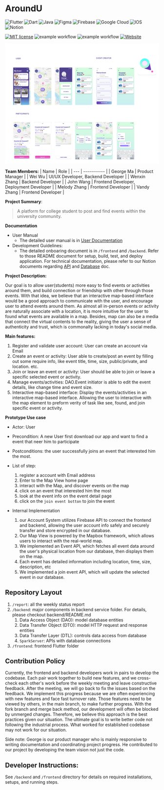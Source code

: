 # AroundU
![Flutter](https://img.shields.io/badge/Flutter-%2302569B.svg?style=for-the-badge&logo=Flutter&logoColor=white)
![Dart](https://img.shields.io/badge/dart-%230175C2.svg?style=for-the-badge&logo=dart&logoColor=white)
![Java](https://img.shields.io/badge/java-%23ED8B00.svg?style=for-the-badge&logo=java&logoColor=white)
![Figma](https://img.shields.io/badge/figma-%23F24E1E.svg?style=for-the-badge&logo=figma&logoColor=white)
![Firebase](https://img.shields.io/badge/firebase-%23039BE5.svg?style=for-the-badge&logo=firebase)
![Google Cloud](https://img.shields.io/badge/GoogleCloud-%234285F4.svg?style=for-the-badge&logo=google-cloud&logoColor=white)
![IOS](https://img.shields.io/badge/iOS-000000?style=for-the-badge&logo=ios&logoColor=white)
![Notion](https://img.shields.io/badge/Notion-%23000000.svg?style=for-the-badge&logo=notion&logoColor=white)

[![MIT license](https://img.shields.io/badge/License-MIT-blue.svg)](https://lbesson.mit-license.org/)
![example workflow](https://github.com/aroundu403/AroundU/actions/workflows/frontend.yml/badge.svg)
![example workflow](https://github.com/aroundu403/AroundU/actions/workflows/maven.yml/badge.svg)
[![Website](https://img.shields.io/website-up-down-green-red/http/shields.io.svg)](https://aroundu-403.web.app/#/)

![Fimga Design](./figma.png)

**Team Members:**
| Name | Role | 
| --- | ----------- | 
| George Ma | Product Manager | 
| Wei Wu | UI/UX Developer, Backend Developer | 
| Wenxin Zhang | Backend Developer |
| John Wang | Frontend Developer, Deployment Developer | 
| Melody Zhang | Frontend Developer | 
| Vandy Zhang | Frontend Developer |

**Project Summary**:

> A platform for college student to post and find events within the university community.

**Documentation**
- User Manual
  - The detailed user manual is in [User Documentation](./UserManual.md)
- Development Guidelines: 
  - The detailed onboaring document is in `/frontend` and `/backend`. Refer to those README document for setup, build, test,
and deploy application. For technical documentation, please refer to our Notion documents regarding [API](https://www.notion.so/API-Doc-3249a636b9d94522b2d2e3ead52f0872) and [Database](https://www.notion.so/Database-Doc-8ecade5f05394ab9a7dba1c80fa6cbc6)
doc.

**Project Description:**

Our goal is to allow user(students) more easy to find events or activities around them, and build connection or
friendship with other through those events. With that idea, we believe that an interactive map-based interface would be
a good approach to communicate with the user, and encourage user to attend events around them. As almost all in-person
events or activity are naturally associate with a location, it is more intuitive for the user to found what events are
available in a map. Besides, map can also be a media that connect the virtual contents to the reality, giving the user a
sense of authenticity and trust, which is commonalty lacking in today's social media.

**Main features:**

1. Register and validate user account: User can create an account via Email
2. Create an event or activity: User able to create/post an event by filling out some require info, like event title,
   time, size, public/private, and location. etc.
3. Join or leave an event or activity: User should be able to join or leave a specific selected event or activity.
4. Manage events/activities: DAO.Event initiator is able to edit the event details, like change time and event size.
5. Interactive map-based interface: Display the events/activities in an interactive map-based interface. Allowing the
   user to interactive with the map element to preform verity of task like see, found, and join specific event or
   activity.

**Prototype Use case**

- Actor: User
- Precondition: A new User first download our app and want to find a event that neer him to participate
- Postconditions: the user successfully joins an event that interested him the most.
- List of step:
    1. register a account with Email address
    1. Enter to the Map View home page
    2. interact with the Map, and discover events on the map
    3. click on an event that interested him the most
    4. look at the event info on the event detail page
    5. click on the `join event botton` to join the event

- Internal Implementation
    1. our Account System utilizes Firebase API to connect the frontend and backend, allowing the user account info
       safely and securely transfer and store encrypted in our database.
    2. Our Map View is powered by the Mapbox framework, which allows users to interact with the real-world map.
    3. We implemented an Event API, which fetches all event data around the user's physical location from our database,
       then displays them on the map.
    4. Each event has detailed information including location, time, size, description, etc
    5. We implemented a join event API, which will update the selected event in our database.

## Repository Layout

1. `/report`: all the weekly status report
2. `/backend`: major components in backend service folder. For details, please checkout backend/README.md
    1. Data Access Object (DAO): model database entities
    2. Data Transfer Object (DTO): model HTTP request and response entities
    3. Data Transfer Layer (DTL): controls data access from database
    4. `SparkServer`: APIs with database connections
3. `/frontend`: frontend Flutter folder

## Contribution Policy

Currently, the frontend and backend developers work in pairs to develop the codebase. Each pair work together to build
new features, and we cross-check each other's work before the weekly meeting and leave constructive feedback. After the
meeting, we will go back to fix the issues based on the feedback. We implement this progress because we are often
experiencing with new features and face fast turnover rate. Those features need to be viewed by others, in the main
branch, to make further progress. With the fork branch and merge back method, our development will often be blocked by
unmerged changes. Therefore, we believe this approach is the best practices given our situation. The ultimate goal is to
write better code not following the industrial process. What worked for established codebase may not work for our
situation.

Side note: George is our product manager who is mainly responsive to writing documentation and coordinating project
progress. He contributed to our project by developing the team vision not just the code.

## Developer Instructions:

See `/backend` and `/frontend` directory for details on required installations, setups, and running steps.

